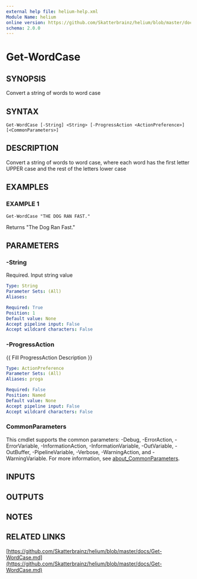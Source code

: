 ```yaml
---
external help file: helium-help.xml
Module Name: helium
online version: https://github.com/Skatterbrainz/helium/blob/master/docs/Get-WordCase.md
schema: 2.0.0
---
```


# Get-WordCase

## SYNOPSIS
Convert a string of words to word case

## SYNTAX

```
Get-WordCase [-String] <String> [-ProgressAction <ActionPreference>] [<CommonParameters>]
```

## DESCRIPTION
Convert a string of words to word case, where each word has the 
first letter UPPER case and the rest of the letters lower case

## EXAMPLES

### EXAMPLE 1
```
Get-WordCase "THE DOG RAN FAST."
```

Returns "The Dog Ran Fast."

## PARAMETERS

### -String
Required.
Input string value

```yaml
Type: String
Parameter Sets: (All)
Aliases:

Required: True
Position: 1
Default value: None
Accept pipeline input: False
Accept wildcard characters: False
```

### -ProgressAction
{{ Fill ProgressAction Description }}

```yaml
Type: ActionPreference
Parameter Sets: (All)
Aliases: proga

Required: False
Position: Named
Default value: None
Accept pipeline input: False
Accept wildcard characters: False
```

### CommonParameters
This cmdlet supports the common parameters: -Debug, -ErrorAction, -ErrorVariable, -InformationAction, -InformationVariable, -OutVariable, -OutBuffer, -PipelineVariable, -Verbose, -WarningAction, and -WarningVariable. For more information, see [about_CommonParameters](http://go.microsoft.com/fwlink/?LinkID=113216).

## INPUTS

## OUTPUTS

## NOTES

## RELATED LINKS

[https://github.com/Skatterbrainz/helium/blob/master/docs/Get-WordCase.md](https://github.com/Skatterbrainz/helium/blob/master/docs/Get-WordCase.md)

